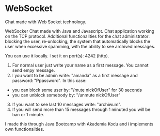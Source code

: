 # WebSocket
Chat made with Web Socket technology.

WebSocker Chat made with Java and Javascript. Chat application working on the TCP protocol. Additional functionalities for the chat administrator: blocking the user, re-unlocking, the system that automatically blocks the user when excessive spamming, with the ability to see archived messages.

You can use it locally. I set it on port(s): 4242 (http).

1. For normal user just write your name as a first message. You cannot send empy message.
2. I you want to be admin write: "amanda" as a first message and password: "Ppassword". In this case:
- you can block some user by: "/mute nickOfUser" for 30 seconds 
- you can unblock somebody by: "/unmute nickOfUser" 
3. If you want to see last 10 messages write: "archiwum".
4. If you will send more than 15 messages through 1 minuted you will be ban or 1 minute.

I made this through Java Bootcamp with Akademia Kodu and i implements own functionalities.
